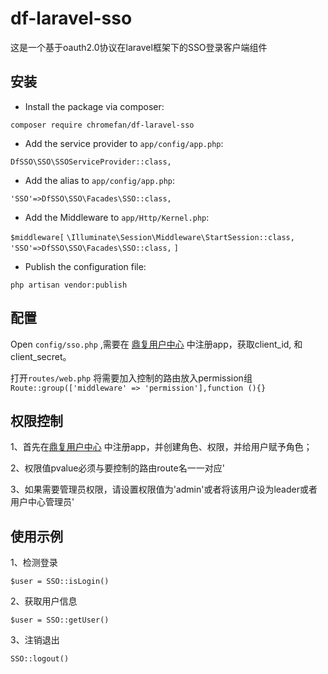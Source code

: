 
# df-laravel-sso

这是一个基于oauth2.0协议在laravel框架下的SSO登录客户端组件

## 安装

- Install the package via composer:

`composer require chromefan/df-laravel-sso`

- Add the service provider to `app/config/app.php`:

`DfSSO\SSO\SSOServiceProvider::class,`

- Add the alias to `app/config/app.php`:

`'SSO'=>DfSSO\SSO\Facades\SSO::class,`

- Add the Middleware to `app/Http/Kernel.php`:

`$middleware[`
     `\Illuminate\Session\Middleware\StartSession::class,`
     `'SSO'=>DfSSO\SSO\Facades\SSO::class,`
 `]`

- Publish the configuration file:

`php artisan vendor:publish`

## 配置

Open `config/sso.php` ,需要在 [鼎复用户中心](http://usercenter.df.cn/) 中注册app，获取client_id,
和client_secret。

打开`routes/web.php`
将需要加入控制的路由放入permission组
`Route::group(['middleware' => 'permission'],function (){}`

## 权限控制

1、首先在[鼎复用户中心](http://usercenter.df.cn/) 中注册app，并创建角色、权限，并给用户赋予角色；

2、权限值pvalue必须与要控制的路由route名一一对应'

3、如果需要管理员权限，请设置权限值为'admin'或者将该用户设为leader或者用户中心管理员'



## 使用示例

1、检测登录

`$user = SSO::isLogin()`

2、获取用户信息

`$user = SSO::getUser()`

3、注销退出

`SSO::logout()`






